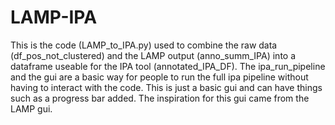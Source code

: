 # LAMP-IPA
This is the code (LAMP_to_IPA.py) used to combine the raw data (df_pos_not_clustered) and the LAMP output (anno_summ_IPA) into a dataframe useable for the IPA tool (annotated_IPA_DF).
The ipa_run_pipeline and the gui are a basic way for people to run the full ipa pipeline without having to interact with the code. This is just a basic gui and can have things such as a progress bar added. The inspiration for this gui came from the LAMP gui.
